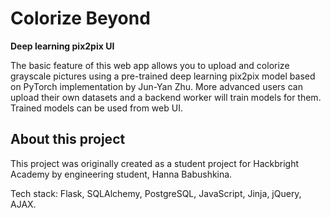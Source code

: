 Colorize Beyond
===
**Deep learning pix2pix UI**

The basic feature of this web app allows you to upload and
colorize grayscale pictures using a pre-trained deep learning pix2pix model
based on PyTorch implementation by Jun-Yan Zhu. More advanced users can upload
their own datasets and a backend worker will train models for them.
Trained models can be used from web UI.

## About this project
This project was originally created as a student project for Hackbright Academy by engineering student, Hanna 
Babushkina.

Tech stack: Flask, SQLAlchemy, PostgreSQL, JavaScript, Jinja, jQuery, AJAX.
